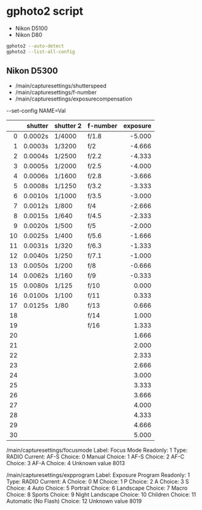 # gphoto2 script

- Nikon D5100
- Nikon D80

```bash
gphoto2 --auto-detect
gphoto2 --list-all-config
```

## Nikon D5300

- /main/capturesettings/shutterspeed
- /main/capturesettings/f-number
- /main/capturesettings/exposurecompensation

--set-config NAME=Val

|      | shutter | shutter 2 | f-number | exposure |
| ---: | ------: | :-------- | :------- | -------: |
|    0 | 0.0002s | 1/4000    | f/1.8    |   -5.000 |
|    1 | 0.0003s | 1/3200    | f/2      |   -4.666 |
|    2 | 0.0004s | 1/2500    | f/2.2    |   -4.333 |
|    3 | 0.0005s | 1/2000    | f/2.5    |   -4.000 |
|    4 | 0.0006s | 1/1600    | f/2.8    |   -3.666 |
|    5 | 0.0008s | 1/1250    | f/3.2    |   -3.333 |
|    6 | 0.0010s | 1/1000    | f/3.5    |   -3.000 |
|    7 | 0.0012s | 1/800     | f/4      |   -2.666 |
|    8 | 0.0015s | 1/640     | f/4.5    |   -2.333 |
|    9 | 0.0020s | 1/500     | f/5      |   -2.000 |
|   10 | 0.0025s | 1/400     | f/5.6    |   -1.666 |
|   11 | 0.0031s | 1/320     | f/6.3    |   -1.333 |
|   12 | 0.0040s | 1/250     | f/7.1    |   -1.000 |
|   13 | 0.0050s | 1/200     | f/8      |   -0.666 |
|   14 | 0.0062s | 1/160     | f/9      |   -0.333 |
|   15 | 0.0080s | 1/125     | f/10     |    0.000 |
|   16 | 0.0100s | 1/100     | f/11     |    0.333 |
|   17 | 0.0125s | 1/80      | f/13     |    0.666 |
|   18 |         |           | f/14     |    1.000 |
|   19 |         |           | f/16     |    1.333 |
|   20 |         |           |          |    1.666 |
|   21 |         |           |          |    2.000 |
|   22 |         |           |          |    2.333 |
|   23 |         |           |          |    2.666 |
|   24 |         |           |          |    3.000 |
|   25 |         |           |          |    3.333 |
|   26 |         |           |          |    3.666 |
|   27 |         |           |          |    4.000 |
|   28 |         |           |          |    4.333 |
|   29 |         |           |          |    4.666 |
|   30 |         |           |          |    5.000 |

/main/capturesettings/focusmode
Label: Focus Mode
Readonly: 1
Type: RADIO
Current: AF-S
Choice: 0 Manual
Choice: 1 AF-S
Choice: 2 AF-C
Choice: 3 AF-A
Choice: 4 Unknown value 8013

/main/capturesettings/expprogram
Label: Exposure Program
Readonly: 1
Type: RADIO
Current: A
Choice: 0 M
Choice: 1 P
Choice: 2 A
Choice: 3 S
Choice: 4 Auto
Choice: 5 Portrait
Choice: 6 Landscape
Choice: 7 Macro
Choice: 8 Sports
Choice: 9 Night Landscape
Choice: 10 Children
Choice: 11 Automatic (No Flash)
Choice: 12 Unknown value 8019
